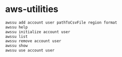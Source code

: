 # aws-utilities

```bash
awssu add account user pathToCsvFile region format
awssu help
awssu initialize account user
awssu list
awssu remove account user
awssu show
awssu use account user
```
